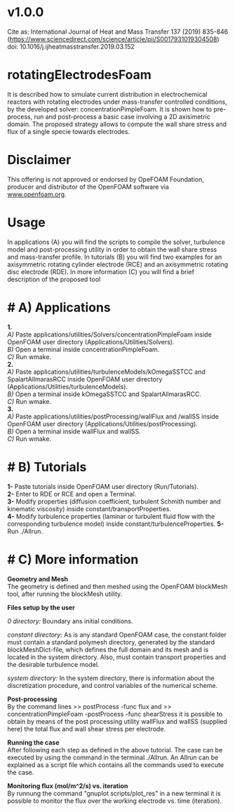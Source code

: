 # v1.0.0
Cite as: International Journal of Heat and Mass Transfer 137 (2019) 835-846
 (https://www.sciencedirect.com/science/article/pii/S0017931019304508) doi: 10.1016/j.ijheatmasstransfer.2019.03.152

# rotatingElectrodesFoam
It is described how to simulate current distribution in electrochemical reactors with rotating electrodes under mass-transfer controlled conditions, by the developed solver: concentrationPimpleFoam. It is shown how to pre-process, run and post-process a basic case involving a 2D axisimetric domain. 
The proposed strategy allows to compute the wall share stress and flux of a single specie towards electrodes.

# Disclaimer
This offering is not approved or endorsed by OpeFOAM Foundation, producer and distributor of the OpenFOAM software via www.openfoam.org.

# Usage
In applications (A) you will find the scripts to compile the solver, turbulence model and post-processing utility in order to obtain the wall share stress and mass-transfer profile.
In tutorials (B) you will find two examples for an axisymmetric rotating cylinder electrode (RCE) and an axisymmetric rotating disc electrode (RDE). 
In more information (C) you will find a brief description of the proposed tool

# #  A) Applications
**1.**  
_A)_ Paste applications/utilities/Solvers/concentrationPimpleFoam inside OpenFOAM user directory (Applications/Utilities/Solvers).  
_B)_ Open a terminal inside concentrationPimpleFoam.  
_C)_ Run wmake.  
**2.**  
_A)_ Paste applications/utilities/turbulenceModels/kOmegaSSTCC and SpalartAllmarasRCC inside OpenFOAM user directory (Applications/Utilities/turbulenceModels).  
_B)_ Open a terminal inside kOmegaSSTCC and SpalartAllmarasRCC.  
_C)_ Run wmake.  
**3.**  
_A)_ Paste applications/utilities/postProcessing/wallFlux and /wallSS inside OpenFOAM user directory (Applications/Utilities/postProcessing).  
_B)_ Open a terminal inside wallFlux and wallSS.  
_C)_ Run wmake.  

# #  B) Tutorials
**1-** Paste tutorials inside OpenFOAM user directory (Run/Tutorials).  
**2-** Enter to RDE or RCE and open a Terminal.  
**3-** Modify properties (diffusion coefficient, turbulent Schmith number and kinematic viscosity) inside constant/transportProperties.  
**4-** Modify turbulence properties (laminar or turbulent fluid flow with the corresponding turbulence model) inside constant/turbulenceProperties. 
**5-** Run ./Allrun.  

# # C) More information
**Geometry and Mesh**  
The geometry is defined and then meshed using the OpenFOAM blockMesh tool, after running the blockMesh utility. 

**Files setup by the user**  

_0 directory:_ Boundary ans initial conditions. 

_constant directory:_ As is any standard OpenFOAM case, the constant folder must contain a standard polymesh directory, generated by the standard blockMeshDict-file, which defines the full domain and its mesh and is located in the system directory. Also, must contain transport properties and the desirable turbulence model.

_system directory:_ In the system directory, there is information about the discretization procedure, and control variables of the numerical scheme. 

**Post-processing**  
By the command lines >> postProcess -func flux and >> concentrationPimpleFoam -postProcess -func shearStress it is possible to obtain by means of the post processing utility wallFlux and wallSS (supplied here) the total flux and wall shear stress per electrode.

**Running the case**  
After following each step as defined in the above tutorial. The case can be executed by using the command in the terminal ./Allrun. An Allrun can be explained as a script file which contains all the commands used to execute the case.

**Monitoring flux (mol/m^2/s) vs. iteration**  
By runnung the command "gnuplot scripts/plot_res" in a new terminal it is possible to monitor the flux over the working electrode vs. time (iteration).

